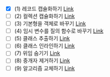 - [x] (1) 레코드 캡슐화하기 [Link](https://github.com/shinel94/Refactoring/blob/python/ch07/EncapsulateRecord.ipynb)
- [ ] (2) 컬렉션 캡슐화하기 [Link]()
- [ ] (3) 기본형을 객체로 바꾸기 [Link]()
- [ ] (4) 임시 변수를 질의 함수로 바꾸기 [Link]()
- [ ] (5) 클래스 추출하기 [Link]()
- [ ] (6) 클래스 인라인하기 [Link]()
- [ ] (7) 위임 숨기기 [Link]()
- [ ] (8) 중개자 제거하기 [Link]()
- [ ] (9) 알고리즘 교체하기 [Link]()
